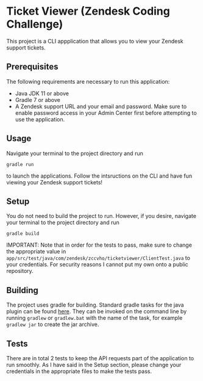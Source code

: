 # **Ticket Viewer (Zendesk Coding Challenge)** #

This project is a CLI appplication that allows you to view your Zendesk support tickets.

## Prerequisites ##

The following requirements are necessary to run this application:
    
- Java JDK 11 or above
- Gradle 7 or above
- A Zendesk support URL and your email and password. Make sure to enable password access in your Admin Center first before attempting to use the application.

## Usage ##

Navigate your terminal to the project directory and run
```
gradle run
```
to launch the applications. Follow the intsructions on the CLI and have fun viewing your Zendesk support tickets!

## Setup ##

You do not need to build the project to run. However, if you desire, navigate your terminal to the project directory and run
```
gradle build
```

IMPORTANT: Note that in order for the tests to pass, make sure to change the appropriate value in `app/src/test/java/com/zendesk/zccvho/ticketviewer/ClientTest.java` to your credentials. For security reasons I cannot put my own onto a public repository.

## Building ##

The project uses gradle for building. Standard gradle tasks for the java plugin can be found [here](https://docs.gradle.org/current/userguide/java_plugin.html). They can be invoked on the command line by running `gradlew` or `gradlew.bat` with the name of the task, for example `gradlew jar` to create the jar archive.

## Tests ##

There are in total 2 tests to keep the API requests part of the application to run smoothly. As I have said in the Setup section, please change your credentials in the appropriate files to make the tests pass.
